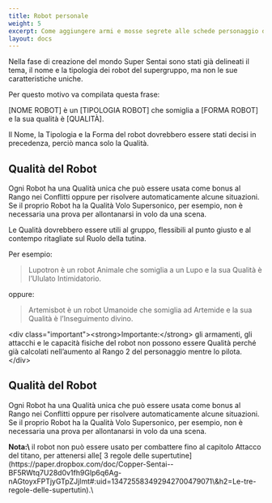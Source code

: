 ```yaml
---
title: Robot personale
weight: 5
excerpt: Come aggiungere armi e mosse segrete alle schede personaggio di Copper Sentai.
layout: docs
---
```

Nella fase di creazione del mondo Super Sentai sono stati già delineati il tema, il nome e la tipologia dei robot del supergruppo, ma non le sue caratteristiche uniche.

Per questo motivo va compilata questa frase:

\[NOME ROBOT] è un \[TIPOLOGIA ROBOT] che somiglia a \[FORMA ROBOT] e la sua qualità è \[QUALITÀ].

Il Nome, la Tipologia e la Forma del robot dovrebbero essere stati decisi in precedenza, perciò manca solo la Qualità.

## Qualità del Robot

Ogni Robot ha una Qualità unica che può essere usata come bonus al Rango nei Conflitti oppure per risolvere automaticamente alcune situazioni. Se il proprio Robot ha la Qualità Volo Supersonico, per esempio, non è necessaria una prova per allontanarsi in volo da una scena.

Le Qualità dovrebbero essere utili al gruppo, flessibili al punto giusto e al contempo ritagliate sul Ruolo della tutina.

Per esempio:

> Lupotron è un robot Animale che somiglia a un Lupo e la sua Qualità è l’Ululato Intimidatorio.

oppure:

> Artemisbot è un robot Umanoide che somiglia ad Artemide e la sua Qualità è l’Inseguimento divino.



\<div class="important">\<strong>Importante:\</strong> gli armamenti, gli attacchi e le capacità fisiche del robot non possono essere Qualità perché già calcolati nell’aumento al Rango 2 del personaggio mentre lo pilota.\</div>


## Qualità del Robot

Ogni Robot ha una Qualità unica che può essere usata come bonus al Rango nei Conflitti oppure per risolvere automaticamente alcune situazioni. Se il proprio Robot ha la Qualità Volo Supersonico, per esempio, non è necessaria una prova per allontanarsi in volo da una scena.

<div class="note"><strong>Nota:\</strong> il robot non può essere usato per combattere fino al capitolo Attacco del titano, per attenersi alle[ 3 regole delle supertutine](https://paper.dropbox.com/doc/Copper-Sentai--BF5RWtq7U28d0v1fh9Glp6q6Ag-nAGtoyxFPTjyGTpZJjlmt#:uid=134725583492942700479071\&h2=Le-tre-regole-delle-supertutin).\</div>
